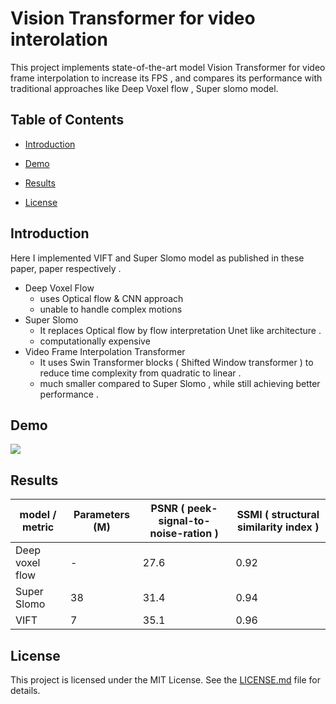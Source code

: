 
# Vision Transformer for video interolation 

This project implements state-of-the-art model Vision Transformer for video frame interpolation to increase its FPS , and compares its performance with traditional approaches like Deep Voxel flow , Super slomo model.

## Table of Contents

- [Introduction](#introduction)
- [Demo](#demo)
- [Results](#results)




- [License](#license)

## Introduction
  Here I implemented VIFT and Super Slomo model as published in these paper, paper respectively .
- Deep Voxel Flow
    - uses Optical flow & CNN approach
    - unable to handle complex motions
- Super Slomo
    - It replaces Optical flow by flow interpretation Unet like architecture .
    - computationally expensive
- Video Frame Interpolation Transformer
    - It uses Swin Transformer blocks ( Shifted Window transformer ) to reduce time complexity from quadratic to linear .
    - much smaller compared to Super Slomo , while still achieving better performance .
     

## Demo

<div style="display: flex; align-items: center;" >
  <img src='https://github.com/nagarajRPoojari/video-interpolation-AI/assets/116948655/1b31f647-ece1-4400-98dc-03305d0e35d3'>
</div>


## Results

| model / metric  | Parameters (M) |  PSNR ( peek-signal-to-noise-ration ) | SSMI ( structural similarity index ) |
|-----------------|----------------|---------------------------------------|--------------------------------------|
| Deep voxel flow |       -        |                27.6                   |                  0.92                |
| Super Slomo     |       38       |                31.4                   |                  0.94                |
| VIFT            |       7        |                35.1                   |                  0.96                |

## License
This project is licensed under the MIT License. See the [LICENSE.md](LICENSE.md) file for details.


